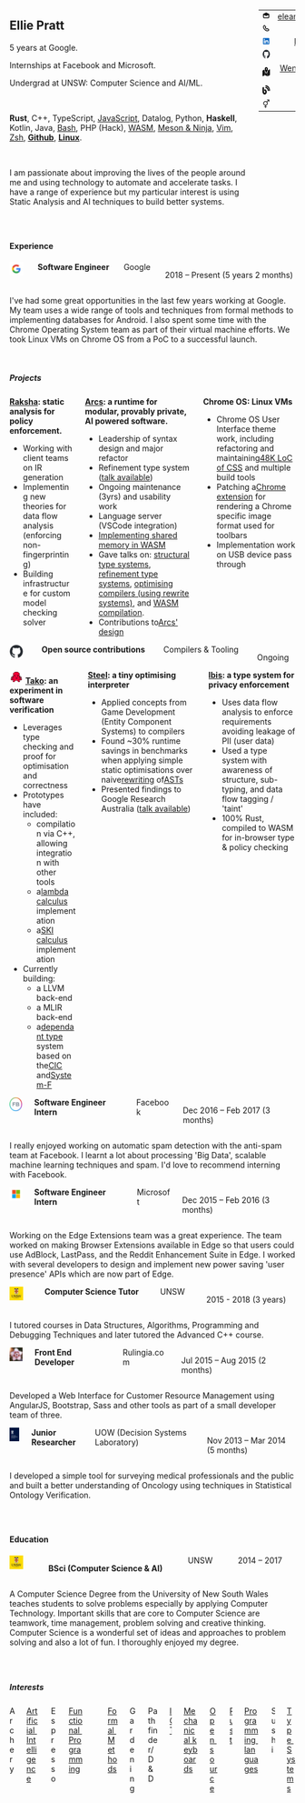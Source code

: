 <!DOCTYPE html>
<html lang="en">
<head>
<meta charset="utf-8">
<title>Résumé - Ellie Pratt</title>
<meta name="viewport" content="width=device-width,initial-scale=1, minimum-scale=1, maximum-scale=1">
<meta name="Description" content="Résumé - Ellie Pratt">
<base href="/">
<link rel="stylesheet" href="/bulma.css">
<style>
.section {
    padding-top: 1em !important;
    padding-bottom: 1em !important;
}
.subtitle {
    padding-bottom: 0.1em !important;
}
</style>
<body>
<div class="container">
<section class="section">
<div class="columns">
<div class="column" style="align-items: center;">
<h2 class="title is-narrow">
Ellie Pratt
</h2>
<p>5 years at Google.</p>
<p>Internships at Facebook and Microsoft.</p>
<p>Undergrad at UNSW: Computer Science and AI/ML.</p>
<p>&nbsp;</p>
<p>
<b>Rust</b>,
    C++,
    TypeScript,
    <a href="https://github.com/Cypher1/13k_lost">JavaScript</a>,
    Datalog,
    Python,
    <b>Haskell</b>,
    Kotlin, Java,
    <a href="https://github.com/Cypher1/HackSlashBash">Bash</a>,
    PHP (Hack),
    <a href="https://github.com/Cypher1/wasm-shared-buffers">WASM</a>,
    <a href="https://github.com/Cypher1/tako/tree/cpp">Meson & Ninja</a>,
    <a href="https://github.com/Cypher1/nvim_i3focus">Vim</a>,
    <a href="https://github.com/Cypher1/Castle">Zsh</a>,
    <b><a href="https://github.com/Cypher1/tako/blob/main/.github/workflows/takolib.yml">Github</a></b>,
    <b><a href="https://github.com/Cypher1/py3status">Linux</a></b>.
    </p>
    <p>&nbsp;</p>
    <p>I am passionate about improving the lives of the people around me and using technology to automate and accelerate tasks.
    I have a range of experience but my particular interest is using Static Analysis and AI techniques to build better systems.
    </div>
    <div class="column is-narrow" style="text-align: right;">
    <div class="container">
    <table class="table">
    <tr>
    <td>
    <li-icon type="envelope-open" size="small" role="img" aria-label="Email"><svg xmlns="http://www.w3.org/2000/svg" viewBox="0 0 16 16" data-supported-dps="16x16" fill="currentColor" width="16" height="16" focusable="false">
    <path d="M8 1L1 4.47V11a3 3 0 003 3h8a3 3 0 003-3V4.47zm5 10a1 1 0 01-1 1H4a1 1 0 01-1-1V6.51L8 9l5-2.49z"></path>
    </svg></li-icon>
    </td>
    <td>
    <a href="mailto:eleanor.pratty@gmail.com"> eleanor.pratty@gmail.com</a>
    </td>
    </tr>
    <tr>
    <td>
    <li-icon type="phone-handset" size="small" role="img" aria-label="Phone number"><svg xmlns="http://www.w3.org/2000/svg" viewBox="0 0 16 16" data-supported-dps="16x16" fill="currentColor" width="16" height="16" focusable="false">
    <path d="M4.18 11.82C6.62 14.26 8.64 15 10.79 15a3.76 3.76 0 002.66-1.1l1.32-1.32a.8.8 0 000-1.13L11.6 8.29a1 1 0 00-.69-.29 1 1 0 00-.42.09l-1.67.73-1.64-1.64.73-1.67A1 1 0 008 5.09a1 1 0 00-.29-.69L4.55 1.23a.8.8 0 00-1.13 0L2.1 2.55A3.76 3.76 0 001 5.21c0 2.15.74 4.17 3.18 6.61zm1.24-1.24c-2.34-2.34-2.67-4-2.67-5.37a2 2 0 01.59-1.42L4 3.14l2 2-1 2.32L8.54 11l2.29-1 2 2-.65.65a2 2 0 01-1.42.59c-1.38.01-3-.31-5.34-2.66z"></path>
    </svg></li-icon>
    </td>
    <td>
    <a href="tel:+61438352185"> 0438352185</a>
    </td>
    </tr>
    <tr>
    <td>
    <li-icon type="linkedin-bug-color" size="small" role="img" aria-label="LinkedIn profile"><svg xmlns="http://www.w3.org/2000/svg" viewBox="0 0 16 16" data-supported-dps="16x16" width="16" height="16" focusable="false">
    <path d="M15 2v12a1 1 0 01-1 1H2a1 1 0 01-1-1V2a1 1 0 011-1h12a1 1 0 011 1zM5 6H3v7h2zm.25-2A1.25 1.25 0 104 5.25 1.25 1.25 0 005.25 4zM13 9.29c0-2.2-.73-3.49-2.86-3.49A2.71 2.71 0 007.89 7V6H6v7h2V9.73a1.73 1.73 0 011.52-1.92h.14C10.82 7.8 11 8.94 11 9.73V13h2z" fill="#0a66c2"></path>
    </svg></li-icon>
    </td>
    <td>
    <a href="https://linkedin.com/in/prattjr/" class="link-without-hover-visited"> linkedin.com/in/prattjr</a>
    </td>
    </tr>
    <tr>
    <td>
    <img src="./imgs/github.png" alt="Logo for Github" width="16" height="16">
    </td>
    <td>
    <a href="https://github.com/cypher1"> github.com/cypher1</a>
    </td>
    </tr>
    <tr>
    <td>
    <img src="./imgs/map-location-dot-solid.svg" alt="Map Location icon" width="16" height="16">
    </td>
    <td>
    <a href="https://goo.gl/maps/sbYWCyTc8Fbs1JvR6"> Wentworth Point, Sydney, NSW</a>
    </td>
    </tr>
    <tr>
    <td>
    <img src="./imgs/blog-solid.svg" alt="Map Location icon" width="16" height="16">
    </td>
    <td>
    <a href="https://blog.mimir.systems"> Blog</a>
    </td>
    </tr>
    <tr>
    <td>&#9893;</td>
    <td>
    <a href="https://en.wikipedia.org/wiki/Singular_they"> they/them</a>
    </td>
    </tr>
    </table>
    </div>
    </div>
    </div>
    </section>
    <section class="section">
    <h4 class="subtitle is-4">
    Experience
    </h4>
    <div class="block">
    <div class="columns">
    <div class="column is-1">
    <img src="./imgs/google.jpg" alt="Logo for Google" width="24" height="24">
    </div>
    <div class="column is-4">
    <strong>
    Software Engineer
    </strong>
    </div>
    <div class="column is-3">
    Google
    </div>
    <div class="column is-6">
    <p>2018 – Present (5 years 2 months)</p>
    </div>
    </div>
    <div>
    <p>I've had some great opportunities in the last few years working at Google. My team uses a wide range of tools and techniques from formal methods to implementing databases for Android.
    I also spent some time with the Chrome Operating System team as part of their virtual machine efforts. We took Linux VMs on Chrome OS from a PoC to a successful launch.</p>
    </div>
    <p>&nbsp;</p>
    <div class="block">
    <h5 class="subtitle is-5">
    Projects
    </h5>
    <div class="columns">
    <div class="column content">
    <b><a href="https://github.com/Cypher1/raksha">Raksha</a>: static analysis for policy enforcement.</b>
    <ul class="ul">
    <li>Working with client teams on IR generation</li>
    <li>Implementing new theories for data flow analysis (enforcing non-fingerprinting)</li>
    <li>Building infrastructure for custom model checking solver</li>
    </ul>
    </div>
    <div class="column content">
    <b><a href="https://github.com/PolymerLabs/arcs">Arcs</a>: a runtime for modular, provably private, AI powered software.</b>
    <ul>
    <li>Leadership of syntax design and major refactor</li>
    <li>Refinement type system (<a href="https://github.com/PolymerLabs/arcs/blob/master/docs/talks/Arcs%20Refinement%20Types%20for%20Dynamic%20Queries.pdf">talk available</a>)</li>
    <li>Ongoing maintenance (3yrs) and usability work</li>
    <li>Language server (VSCode integration)</li>
    <li><a href="https://github.com/Cypher1/wasm-shared-buffers">Implementing shared memory in WASM</a></li>
    <li>Gave talks on:
    <a href="https://github.com/PolymerLabs/arcs/blob/master/docs/talks/Types%20for%20fun%20and%20profit.pdf">structural type systems</a>,
    <a href="https://github.com/PolymerLabs/arcs/blob/master/docs/talks/Arcs%20Refinement%20Types%20for%20Dynamic%20Queries.pdf">refinement type systems</a>,
    <a href="https://github.com/PolymerLabs/arcs/blob/master/docs/talks/ECS%20for%20Compilers_%20Reimagining%20the%20AST.pdf">optimising compilers (using rewrite systems)</a>, and
    <a href="https://github.com/PolymerLabs/arcs/blob/master/docs/talks/Rust%20%2B%20WASM.pdf">WASM compilation</a>.
    </li>
    <li>Contributions to<a href="https://github.com/PolymerLabs/arcs/tree/master/docs/design">Arcs' design</a></li>
    </ul>
    </div>
    <div class="column content">
    <b>Chrome OS: Linux VMs</b>
    <ul>
    <li>Chrome OS User Interface theme work, including refactoring and maintaining<a href="https://chromium.googlesource.com/chromiumos/third_party/cros-adapta/">48K LoC of CSS</a> and multiple build tools</li>
    <li>Patching a<a href="https://github.com/Cypher1/vector-icons">Chrome extension</a> for rendering a Chrome specific image format used for toolbars</li>
    <li>Implementation work on USB device pass through</li>
    </ul>
    </div>
    </div>
    </div>
    </div>
    <div class="block">
    <div class="columns">
    <div class="column is-1">
    <img src="./imgs/github.png" alt="Logo for Github" width="24" height="24">
    </div>
    <div class="column is-4">
    <strong>
    Open source contributions
    </strong>
    </div>
    <div class="column is-3">
    Compilers &amp; Tooling
    </div>
    <div class="column is-6">
    <p>Ongoing</p>
    </div>
    </div>
    <div class="block">
    <div class="columns">
    <div class="column content">
    <img src="./imgs/tako.png" alt="Logo for Tako" width="24" height="24">
    <b><a href="https://github.com/Cypher1/tako">Tako</a>: an experiment in software verification</b>
    <ul class="ul">
    <li>Leverages type checking and proof for optimisation and correctness</li>
    <li>Prototypes have included:<ul>
    <li>compilation via C++, allowing integration with other tools</li>
    <li>a<a href="https://en.wikipedia.org/wiki/Lambda_calculus">lambda calculus</a> implementation</li>
    <li>a<a href="https://en.wikipedia.org/wiki/SKI_combinator_calculus">SKI calculus</a> implementation</li>
    </ul>
    </li>
    <li>Currently building:<ul>
    <li>a LLVM back-end</li>
    <li>a MLIR back-end</li>
    <li>a<a href="https://en.wikipedia.org/wiki/Dependent_type">dependant type</a> system based on the<a href="https://en.wikipedia.org/wiki/Calculus_of_constructions">CIC</a> and<a href="https://en.wikipedia.org/wiki/System_F">System-F</a></li>
    </ul>
    </div>
    <div class="column content">
    <b><a href="https://github.com/cypher1/steel">Steel</a>: a tiny optimising interpreter</b>
    <ul class="ul">
    <li>Applied concepts from Game Development (Entity Component Systems) to compilers</li>
    <li>Found ~30% runtime savings in benchmarks when applying simple static optimisations over naive<a href="https://en.wikipedia.org/wiki/Rewriting">rewriting</a> of<a href="https://en.wikipedia.org/wiki/Abstract_syntax_tree">ASTs</a></li>
    <li>Presented findings to Google Research Australia (<a href="https://github.com/PolymerLabs/arcs/blob/master/docs/talks/ECS%20for%20Compilers_%20Reimagining%20the%20AST.pdf">talk available</a>)
    </ul>
    </div>
    <div class="column content">
    <b><a href="https://github.com/project-oak/arcsjs-provable/tree/main/ibis">Ibis</a>: a type system for privacy enforcement</b>
    <ul class="ul">
    <li>Uses data flow analysis to enforce requirements avoiding leakage of PII (user data)</li>
    <li>Used a type system with awareness of structure, sub-typing, and data flow tagging / 'taint'</li>
    <li>100% Rust, compiled to WASM for in-browser type &amp; policy checking</li>
    </ul>
    </div>
    </div>
    </div>
    </div>
    <div class="block">
    <div class="columns">
    <div class="column is-1">
    <img src="./imgs/fb.jpg" alt="Logo for Facebook" class="flex-shrink-zero" width="24" height="24">
    </div>
    <div class="column is-4">
    <strong>
    Software Engineer Intern
    </strong>
    </div>
    <div class="column is-3">
    Facebook
    </div>
    <div class="column is-6">
    <p>Dec 2016 – Feb 2017 (3 months)</p>
    </div>
    </div>
    <div>
    <p>I really enjoyed working on automatic spam detection with the anti-spam team at Facebook.
    I learnt a lot about processing 'Big Data', scalable machine learning techniques and spam.
    I'd love to recommend interning with Facebook.</p>
    </div>
    </div>
    <div class="block">
    <div class="columns">
    <div class="column is-1">
    <img src="./imgs/microsoft.jpg" alt="Logo for Microsoft" class="flex-shrink-zero" width="24" height="24">
    </div>
    <div class="column is-4">
    <strong>
    Software Engineer Intern
    </strong>
    </div>
    <div class="column is-3">
    Microsoft
    </div>
    <div class="column is-6">
    <p>Dec 2015 – Feb 2016 (3 months)</p>
    </div>
    </div>
    <div>
    <p>Working on the Edge Extensions team was a great experience. The team worked on making Browser Extensions available in Edge so that users could use AdBlock, LastPass, and the Reddit Enhancement Suite in Edge.
    I worked with several developers to design and implement new power saving 'user presence' APIs which are now part of Edge.</p>
    </div>
    </div>
    <div class="block">
    <div class="columns">
    <div class="column is-1">
    <img src="./imgs/unsw.jpg" alt="Logo for UNSW" width="24" height="24">
    </div>
    <div class="column is-4">
    <strong>
    Computer Science Tutor
    </strong>
    </div>
    <div class="column is-3">
    UNSW
    </div>
    <div class="column is-6">
    <p>2015 - 2018 (3 years)</p>
    </div>
    </div>
    <div>
    <p>I tutored courses in Data Structures, Algorithms, Programming and Debugging Techniques and later tutored the Advanced C++ course.</p>
    </div>
    </div>
    <div class="block">
    <div class="columns">
    <div class="column is-1">
    <img src="./imgs/rulingia.png" alt="Logo for Rulingia.com" class="flex-shrink-zero" width="24" height="24">
    </div>
    <div class="column is-4">
    <strong>
    Front End Developer
    </strong>
    </div>
    <div class="column is-3">
    Rulingia.com
    </div>
    <div class="column is-6">
    <p>Jul 2015 – Aug 2015 (2 months)</p>
    </div>
    </div>
    <div>
    <p>Developed a Web Interface for Customer Resource Management using AngularJS, Bootstrap, Sass and other tools as part of a small developer team of three.</p>
    </div>
    </div>
    <div class="block">
    <div class="columns">
    <div class="column is-1">
    <img src="./imgs/uow.jpg" alt="Logo for the Decision Systems Laboratory (DSL) at UOW" class="flex-shrink-zero" width="24" height="24">
    </div>
    <div class="column is-4">
    <strong>
    Junior Researcher
    </strong>
    </div>
    <div class="column is-3">
UOW (Decision Systems Laboratory)
    </div>
    <div class="column is-6">
    <p>Nov 2013 – Mar 2014 (5 months)</p>
    </div>
    </div>
    <div>
    <p>I developed a simple tool for surveying medical professionals and the public and built a better understanding of Oncology using techniques in Statistical Ontology Verification.</p>
    </div>
    </div>
    </section>
    <section class="section">
    <h4 class="subtitle is-4">
    Education
    </h4>
    <div class="block">
    <div class="columns">
    <div class="column is-1">
    <img src="./imgs/unsw.jpg" alt="Logo for UNSW" class="flex-shrink-zero" width="24" height="24">
    </div>
    <div class="column is-4">
    <strong>
    <p>BSci (Computer Science &amp; AI)</p>
    </strong>
    </div>
    <div class="column is-3">
    UNSW
    </div>
    <div class="column is-6">
    2014 – 2017
    </div>
    </div>
    <div>
    <p>A Computer Science Degree from the University of New South Wales teaches students to solve problems especially by applying Computer Technology.
    Important skills that are core to Computer Science are teamwork, time management, problem solving and creative thinking.
    Computer Science is a wonderful set of ideas and approaches to problem solving and also a lot of fun. I thoroughly enjoyed my degree.</p>
    </div>
    </div>
    </section>
    <section class="section">
    <h5 class="subtitle is-5">
    Interests
    </h5>
    <div class="columns is-multiline is-centered">
    <div class="column is-narrow"> Archery</div>
    <div class="column is-narrow"><a href="https://github.com/Cypher1/GamePlayer">Artificial&nbsp;Intelligence</a></div>
    <div class="column is-narrow"> Espresso</div>
    <div class="column is-narrow"><a href="https://github.com/fp-syd"> Functional&nbsp;Programming</div>
    <div class="column is-narrow"><a href="https://github.com/Cypher1/Coqtail">Formal&nbsp;Methods</a></div>
    <div class="column is-narrow"> Gardening</div>
    <div class="column is-narrow"> Pathfinder/D&amp;D</div>
    <div class="column is-narrow"><a href="https://github.com/Cypher1/bravia-auth-and-remote">IOT</a></div>
    <div class="column is-narrow"><a href="https://github.com/Cypher1/qmk_firmware">Mechanical&nbsp;keyboards</a></div>
    <div class="column is-narrow"><a href="https://github.com/Cypher1?tab=repositories">Open&nbsp;source</a></div>
    <div class="column is-narrow"><a href="https://github.com/Cypher1/QueRyCode">Rust</a></div>
    <div class="column is-narrow"><a href="https://github.com/Cypher1/ika">Programming&nbsp;languages</a></div>
    <div class="column is-narrow"> Sushi</div>
    <div class="column is-narrow"><a href="https://github.com/Cypher1/tyger">Type&nbsp;Systems</a></div>
    </div>
    </section>
    </div>
    </body>
    </html>

